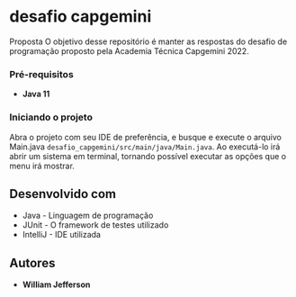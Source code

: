 # desafio capgemini
Proposta
O objetivo desse repositório é manter as respostas do desafio de programação proposto pela Academia Técnica Capgemini 2022.


### Pré-requisitos
* **Java 11**

### Iniciando o projeto

Abra o projeto com seu IDE de preferência, e busque e execute o arquivo Main.java `desafio_capgemini/src/main/java/Main.java`.
Ao executá-lo irá abrir um sistema em terminal, tornando possível executar as opções que o menu irá mostrar.

## Desenvolvido com

* Java - Linguagem de programação
* JUnit - O framework de testes utilizado
* IntelliJ - IDE utilizada

## Autores

* **William Jefferson**
